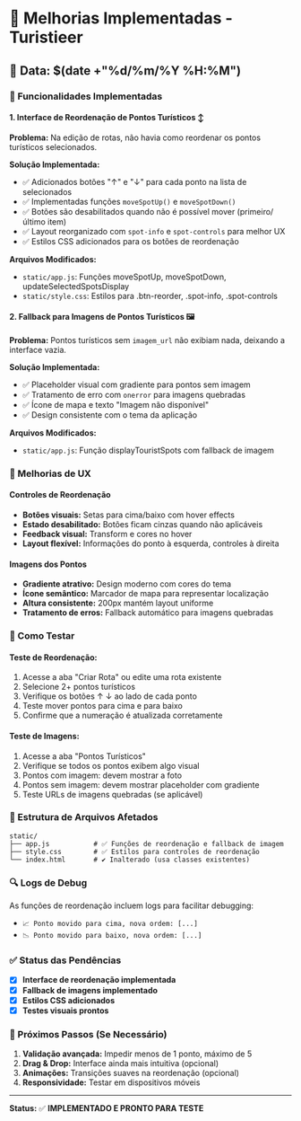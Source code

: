 # 🎯 Melhorias Implementadas - Turistieer

## 📅 Data: $(date +"%d/%m/%Y %H:%M")

### 🔧 Funcionalidades Implementadas

#### 1. Interface de Reordenação de Pontos Turísticos ↕️

**Problema:** Na edição de rotas, não havia como reordenar os pontos turísticos selecionados.

**Solução Implementada:**
- ✅ Adicionados botões "↑" e "↓" para cada ponto na lista de selecionados
- ✅ Implementadas funções `moveSpotUp()` e `moveSpotDown()` 
- ✅ Botões são desabilitados quando não é possível mover (primeiro/último item)
- ✅ Layout reorganizado com `spot-info` e `spot-controls` para melhor UX
- ✅ Estilos CSS adicionados para os botões de reordenação

**Arquivos Modificados:**
- `static/app.js`: Funções moveSpotUp, moveSpotDown, updateSelectedSpotsDisplay
- `static/style.css`: Estilos para .btn-reorder, .spot-info, .spot-controls

#### 2. Fallback para Imagens de Pontos Turísticos 🖼️

**Problema:** Pontos turísticos sem `imagem_url` não exibiam nada, deixando a interface vazia.

**Solução Implementada:**
- ✅ Placeholder visual com gradiente para pontos sem imagem
- ✅ Tratamento de erro com `onerror` para imagens quebradas
- ✅ Ícone de mapa e texto "Imagem não disponível"
- ✅ Design consistente com o tema da aplicação

**Arquivos Modificados:**
- `static/app.js`: Função displayTouristSpots com fallback de imagem

### 🎨 Melhorias de UX

#### Controles de Reordenação
- **Botões visuais:** Setas para cima/baixo com hover effects
- **Estado desabilitado:** Botões ficam cinzas quando não aplicáveis
- **Feedback visual:** Transform e cores no hover
- **Layout flexível:** Informações do ponto à esquerda, controles à direita

#### Imagens dos Pontos
- **Gradiente atrativo:** Design moderno com cores do tema
- **Ícone semântico:** Marcador de mapa para representar localização
- **Altura consistente:** 200px mantém layout uniforme
- **Tratamento de erros:** Fallback automático para imagens quebradas

### 🧪 Como Testar

#### Teste de Reordenação:
1. Acesse a aba "Criar Rota" ou edite uma rota existente
2. Selecione 2+ pontos turísticos
3. Verifique os botões ↑ ↓ ao lado de cada ponto
4. Teste mover pontos para cima e para baixo
5. Confirme que a numeração é atualizada corretamente

#### Teste de Imagens:
1. Acesse a aba "Pontos Turísticos"
2. Verifique se todos os pontos exibem algo visual
3. Pontos com imagem: devem mostrar a foto
4. Pontos sem imagem: devem mostrar placeholder com gradiente
5. Teste URLs de imagens quebradas (se aplicável)

### 📁 Estrutura de Arquivos Afetados

```
static/
├── app.js           # ✅ Funções de reordenação e fallback de imagem
├── style.css        # ✅ Estilos para controles de reordenação
└── index.html       # ✔️ Inalterado (usa classes existentes)
```

### 🔍 Logs de Debug

As funções de reordenação incluem logs para facilitar debugging:
- `📈 Ponto movido para cima, nova ordem: [...]`
- `📉 Ponto movido para baixo, nova ordem: [...]`

### ✅ Status das Pendências

- [x] **Interface de reordenação implementada**
- [x] **Fallback de imagens implementado**
- [x] **Estilos CSS adicionados**
- [x] **Testes visuais prontos**

### 🎯 Próximos Passos (Se Necessário)

1. **Validação avançada:** Impedir menos de 1 ponto, máximo de 5
2. **Drag & Drop:** Interface ainda mais intuitiva (opcional)
3. **Animações:** Transições suaves na reordenação (opcional)
4. **Responsividade:** Testar em dispositivos móveis

---
**Status:** ✅ **IMPLEMENTADO E PRONTO PARA TESTE**
